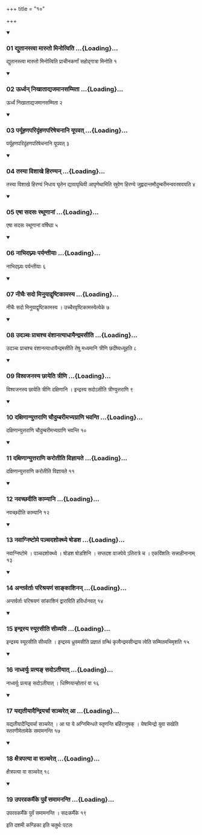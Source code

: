 +++
title = "१०"

+++

<div class="js_include" includetitle="true" newlevelforh1="3" unfilled="" url="/vedAH_yajuH/taittirIyam/sUtram/ApastambaH/shrautam/vishvAsa-prastutiH/11/10/01_dyutAnastvA_mAruto_minotviti.md">
<details open><summary><h3>01 द्युतानस्त्वा मारुतो मिनोत्विति ...{Loading}...</h3></summary>

द्युतानस्त्वा मारुतो मिनोत्विति प्राचीनकर्णां सहोद्गात्रा मिनोति १
</details>
</div>


<div class="js_include" includetitle="true" newlevelforh1="3" unfilled="" url="/vedAH_yajuH/taittirIyam/sUtram/ApastambaH/shrautam/vishvAsa-prastutiH/11/10/02_Urdhvan_nikhAtAdyajamAnasammitA.md">
<details open><summary><h3>02 ऊर्ध्वन् निखाताद्यजमानसम्मिता ...{Loading}...</h3></summary>

ऊर्ध्वं निखाताद्यजमानसम्मिता २
</details>
</div>


<div class="js_include" includetitle="true" newlevelforh1="3" unfilled="" url="/vedAH_yajuH/taittirIyam/sUtram/ApastambaH/shrautam/vishvAsa-prastutiH/11/10/03_paryUhaNaparidRMhaNapariShechanAni_yUpavat.md">
<details open><summary><h3>03 पर्यूहणपरिदृंहणपरिषेचनानि यूपवत् ...{Loading}...</h3></summary>

पर्यूहणपरिदृंहणपरिषेचनानि यूपवत् ३
</details>
</div>


<div class="js_include" includetitle="true" newlevelforh1="3" unfilled="" url="/vedAH_yajuH/taittirIyam/sUtram/ApastambaH/shrautam/vishvAsa-prastutiH/11/10/04_tasyA_vishAkhe_hiraNyan.md">
<details open><summary><h3>04 तस्या विशाखे हिरण्यन् ...{Loading}...</h3></summary>

तस्या विशाखे हिरण्यं निधाय घृतेन द्यावापृथिवी आपृणेथामिति स्रुवेण हिरण्ये जुह्वदान्तमौदुम्बरीमन्ववस्रावयति ४
</details>
</div>


<div class="js_include" includetitle="true" newlevelforh1="3" unfilled="" url="/vedAH_yajuH/taittirIyam/sUtram/ApastambaH/shrautam/vishvAsa-prastutiH/11/10/05_eShA_sadasaH_sthUNAnAM.md">
<details open><summary><h3>05 एषा सदसः स्थूणानां ...{Loading}...</h3></summary>

एषा सदसः स्थूणानां वर्षिष्ठा ५
</details>
</div>


<div class="js_include" includetitle="true" newlevelforh1="3" unfilled="" url="/vedAH_yajuH/taittirIyam/sUtram/ApastambaH/shrautam/vishvAsa-prastutiH/11/10/06_nAbhidaghnyaH_paryantIyAH.md">
<details open><summary><h3>06 नाभिदघ्न्यः पर्यन्तीयाः ...{Loading}...</h3></summary>

नाभिदघ्न्यः पर्यन्तीयाः ६
</details>
</div>


<div class="js_include" includetitle="true" newlevelforh1="3" unfilled="" url="/vedAH_yajuH/taittirIyam/sUtram/ApastambaH/shrautam/vishvAsa-prastutiH/11/10/07_nIchaiH_sado_minuyAdvRShTikAmasya.md">
<details open><summary><h3>07 नीचैः सदो मिनुयाद्वृष्टिकामस्य ...{Loading}...</h3></summary>

नीचैः सदो मिनुयाद्वृष्टिकामस्य । उच्चैरवृष्टिकामस्येत्येके ७
</details>
</div>


<div class="js_include" includetitle="true" newlevelforh1="3" unfilled="" url="/vedAH_yajuH/taittirIyam/sUtram/ApastambaH/shrautam/vishvAsa-prastutiH/11/10/08_udanchaH_prAchashcha_vaMshAnatyAdhAyaindramasIti.md">
<details open><summary><h3>08 उदञ्चः प्राचश्च वंशानत्याधायैन्द्रमसीति ...{Loading}...</h3></summary>

उदञ्चः प्राचश्च वंशानत्याधायैन्द्रमसीति तेषु मध्यमानि त्रीणि छदींष्यध्यूहति ८
</details>
</div>


<div class="js_include" includetitle="true" newlevelforh1="3" unfilled="" url="/vedAH_yajuH/taittirIyam/sUtram/ApastambaH/shrautam/vishvAsa-prastutiH/11/10/09_vishvajanasya_ChAyeti_trINi.md">
<details open><summary><h3>09 विश्वजनस्य छायेति त्रीणि ...{Loading}...</h3></summary>

विश्वजनस्य छायेति त्रीणि दक्षिणानि । इन्द्रस्य सदोऽसीति त्रीण्युत्तराणि ९
</details>
</div>


<div class="js_include" includetitle="true" newlevelforh1="3" unfilled="" url="/vedAH_yajuH/taittirIyam/sUtram/ApastambaH/shrautam/vishvAsa-prastutiH/11/10/10_daxiNAnyuttarANi_chaudumbarImabhyagrANi_bhavanti.md">
<details open><summary><h3>10 दक्षिणान्युत्तराणि चौदुम्बरीमभ्यग्राणि भवन्ति ...{Loading}...</h3></summary>

दक्षिणान्युत्तराणि चौदुम्बरीमभ्यग्राणि भवन्ति १०
</details>
</div>


<div class="js_include" includetitle="true" newlevelforh1="3" unfilled="" url="/vedAH_yajuH/taittirIyam/sUtram/ApastambaH/shrautam/vishvAsa-prastutiH/11/10/11_daxiNAnyuttarANi_karotIti_vijnAyate.md">
<details open><summary><h3>11 दक्षिणान्युत्तराणि करोतीति विज्ञायते ...{Loading}...</h3></summary>

दक्षिणान्युत्तराणि करोतीति विज्ञायते ११
</details>
</div>


<div class="js_include" includetitle="true" newlevelforh1="3" unfilled="" url="/vedAH_yajuH/taittirIyam/sUtram/ApastambaH/shrautam/vishvAsa-prastutiH/11/10/12_navachChadIti_kAmyAni.md">
<details open><summary><h3>12 नवच्छदीति काम्यानि ...{Loading}...</h3></summary>

नवच्छदीति काम्यानि १२
</details>
</div>


<div class="js_include" includetitle="true" newlevelforh1="3" unfilled="" url="/vedAH_yajuH/taittirIyam/sUtram/ApastambaH/shrautam/vishvAsa-prastutiH/11/10/13_navAgniShTome_panchadashokthye_ShoDasha.md">
<details open><summary><h3>13 नवाग्निष्टोमे पञ्चदशोक्थ्ये षोडश ...{Loading}...</h3></summary>

नवाग्निष्टोमे । पञ्चदशोक्थ्ये । षोडश षोडशिनि । सप्तदश वाजपेये ऽतिरात्रे च । एकविंशतिः सत्त्राहीनानाम् १३
</details>
</div>


<div class="js_include" includetitle="true" newlevelforh1="3" unfilled="" url="/vedAH_yajuH/taittirIyam/sUtram/ApastambaH/shrautam/vishvAsa-prastutiH/11/10/14_antarvartAH_parishrayaNaM_sAnkAshinan.md">
<details open><summary><h3>14 अन्तर्वर्ताः परिश्रयणं साङ्काशिनन् ...{Loading}...</h3></summary>

अन्तर्वर्ताः परिश्रयणं सांकाशिनं द्वाराविति हविर्धानवत् १४
</details>
</div>


<div class="js_include" includetitle="true" newlevelforh1="3" unfilled="" url="/vedAH_yajuH/taittirIyam/sUtram/ApastambaH/shrautam/vishvAsa-prastutiH/11/10/15_indrasya_syUrasIti_sIvyati.md">
<details open><summary><h3>15 इन्द्रस्य स्यूरसीति सीव्यति ...{Loading}...</h3></summary>

इन्द्रस्य स्यूरसीति सीव्यति । इन्द्रस्य ध्रुवमसीति प्रज्ञातं ग्रन्थिं कृत्वैन्द्रमसीन्द्राय त्वेति सम्मितमभिमृशति १५
</details>
</div>


<div class="js_include" includetitle="true" newlevelforh1="3" unfilled="" url="/vedAH_yajuH/taittirIyam/sUtram/ApastambaH/shrautam/vishvAsa-prastutiH/11/10/16_nAdhvaryuH_pratya~N_sado-tIyAt.md">
<details open><summary><h3>16 नाध्वर्युः प्रत्यङ् सदोऽतीयात् ...{Loading}...</h3></summary>

नाध्वर्युः प्रत्यङ् सदोऽतीयात् । धिष्णियान्होतारं वा १६
</details>
</div>


<div class="js_include" includetitle="true" newlevelforh1="3" unfilled="" url="/vedAH_yajuH/taittirIyam/sUtram/ApastambaH/shrautam/vishvAsa-prastutiH/11/10/17_yadyatIyAdaindriyarchA_sancharet_A.md">
<details open><summary><h3>17 यद्यतीयादैन्द्रियर्चा सञ्चरेत् आ ...{Loading}...</h3></summary>

यद्यतीयादैन्द्रियर्चा सञ्चरेत् । आ घा ये अग्निमिन्धते स्तृणन्ति बर्हिरानुषक् । येषामिन्द्रो युवा सखेति स्तरणीमेतामेके समामनन्ति १७
</details>
</div>


<div class="js_include" includetitle="true" newlevelforh1="3" unfilled="" url="/vedAH_yajuH/taittirIyam/sUtram/ApastambaH/shrautam/vishvAsa-prastutiH/11/10/18_xaitrapatyA_vA_sancharet.md">
<details open><summary><h3>18 क्षैत्रपत्या वा सञ्चरेत् ...{Loading}...</h3></summary>

क्षैत्रपत्या वा सञ्चरेत् १८
</details>
</div>


<div class="js_include" includetitle="true" newlevelforh1="3" unfilled="" url="/vedAH_yajuH/taittirIyam/sUtram/ApastambaH/shrautam/vishvAsa-prastutiH/11/10/19_uparavakarmaike_purvaM_samAmananti.md">
<details open><summary><h3>19 उपरवकर्मैके पुर्वं समामनन्ति ...{Loading}...</h3></summary>

उपरवकर्मैके पुर्वं समामनन्ति । सदःकर्मैके १९
</details>
</div>



  
इति दशमी कण्डिका 
इति चतुर्थः पटलः

